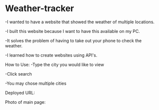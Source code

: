 # Weather-tracker

-I wanted to have a website that showed the weather of multiple locations.

-I built this website because I want to have this available on my PC. 

-It solves the problem of having to take out your phone to check the weather. 

-I learned how to create websites using API's.


How to Use:
-Type the city you would like to view

-Click search

-You may chose multiple cities


Deployed URL: 

Photo of main page:


